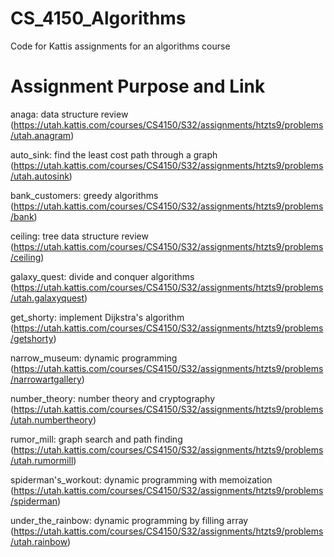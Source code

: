 # CS_4150_Algorithms
Code for Kattis assignments for an algorithms course

# Assignment Purpose and Link
anaga: data structure review (https://utah.kattis.com/courses/CS4150/S32/assignments/htzts9/problems/utah.anagram)

auto_sink: find the least cost path through a graph (https://utah.kattis.com/courses/CS4150/S32/assignments/htzts9/problems/utah.autosink)

bank_customers: greedy algorithms (https://utah.kattis.com/courses/CS4150/S32/assignments/htzts9/problems/bank)

ceiling: tree data structure review (https://utah.kattis.com/courses/CS4150/S32/assignments/htzts9/problems/ceiling)

galaxy_quest: divide and conquer algorithms (https://utah.kattis.com/courses/CS4150/S32/assignments/htzts9/problems/utah.galaxyquest)

get_shorty: implement Dijkstra's algorithm (https://utah.kattis.com/courses/CS4150/S32/assignments/htzts9/problems/getshorty)

narrow_museum: dynamic programming (https://utah.kattis.com/courses/CS4150/S32/assignments/htzts9/problems/narrowartgallery)

number_theory: number theory and cryptography (https://utah.kattis.com/courses/CS4150/S32/assignments/htzts9/problems/utah.numbertheory)

rumor_mill: graph search and path finding (https://utah.kattis.com/courses/CS4150/S32/assignments/htzts9/problems/utah.rumormill)

spiderman's_workout: dynamic programming with memoization (https://utah.kattis.com/courses/CS4150/S32/assignments/htzts9/problems/spiderman)

under_the_rainbow: dynamic programming by filling array (https://utah.kattis.com/courses/CS4150/S32/assignments/htzts9/problems/utah.rainbow)
